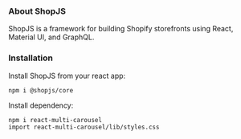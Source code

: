 ### About ShopJS 

ShopJS is a framework for building Shopify storefronts using React, Material UI, and GraphQL. 

### Installation 

Install ShopJS from your react app:
```
npm i @shopjs/core
```

Install dependency:
```
npm i react-multi-carousel
import react-multi-carousel/lib/styles.css
```